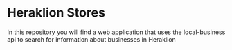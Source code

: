 # Heraklion Stores
In this repository you will find a web application that uses the local-business api to search for information about businesses in Heraklion
